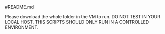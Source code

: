 #README.md

Please download the whole folder in the VM to run. DO NOT TEST IN YOUR LOCAL HOST. THIS SCRIPTS SHOULD ONLY RUN IN A CONTROLLED ENVIRONMENT.
